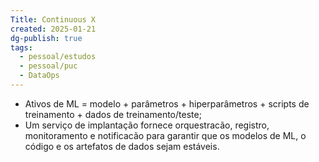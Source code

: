 ```yaml
---
Title: Continuous X
created: 2025-01-21
dg-publish: true
tags:
  - pessoal/estudos
  - pessoal/puc
  - DataOps
---
```

- Ativos de ML = modelo + parâmetros + hiperparâmetros + scripts de treinamento + dados de treinamento/teste;
- Um serviço de implantação fornece orquestracão, registro, monitoramento e notificacão para garantir que os modelos de ML, o código e os artefatos de dados sejam estáveis.